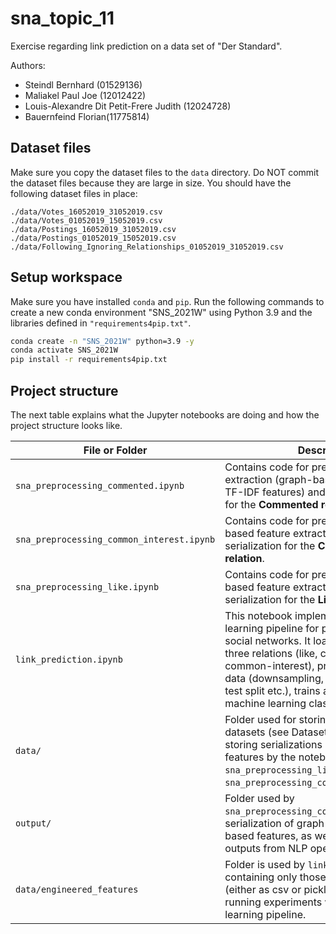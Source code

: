 # sna_topic_11

Exercise regarding link prediction on a data set of "Der Standard".

Authors:
* Steindl Bernhard (01529136)
* Maliakel Paul Joe (12012422)
* Louis-Alexandre Dit Petit-Frere Judith (12024728)
* Bauernfeind Florian(11775814)

## Dataset files

Make sure you copy the dataset files to the `data` directory.
Do NOT commit the dataset files because they are large in size.
You should have the following dataset files in place:

```
./data/Votes_16052019_31052019.csv
./data/Votes_01052019_15052019.csv
./data/Postings_16052019_31052019.csv
./data/Postings_01052019_15052019.csv
./data/Following_Ignoring_Relationships_01052019_31052019.csv
```

## Setup workspace

Make sure you have installed `conda` and `pip`.
Run the following commands to create a new conda environment "SNS_2021W" using Python 3.9 and the libraries defined in `"requirements4pip.txt"`.

```bash
conda create -n "SNS_2021W" python=3.9 -y
conda activate SNS_2021W
pip install -r requirements4pip.txt
```

## Project structure

The next table explains what the Jupyter notebooks are doing and how the project structure looks like.

| File or Folder | Description |
|--------------|-----------|
| `sna_preprocessing_commented.ipynb` | Contains code for pre-processing, feature extraction (graph-based and node-based TF-IDF features) and result serialization for the **Commented relation**. |
| `sna_preprocessing_common_interest.ipynb` | Contains code for pre-processing, graph-based feature extraction and result serialization for the **Common-Interest relation**. |
| `sna_preprocessing_like.ipynb` | Contains code for pre-processing, graph-based feature extraction and result serialization for the **Like relation**. |
| `link_prediction.ipynb` | This notebook implements the machine learning pipeline for predicting links in our social networks. It loads features of the three relations (like, commented and common-interest), pre-processes the data (downsampling, resampling, train-test split etc.), trains and evaluates using machine learning classifiers. |
| `data/` | Folder used for storing *derStandard* datasets (see Dataset files). Also used for storing serializations of graph-based features by the notebooks `sna_preprocessing_like.ipynb` and `sna_preprocessing_common_interest.ipynb`. |
| `output/` | Folder used by `sna_preprocessing_commented.ipynb` for serialization of graph-based and node-based features, as well as intermediate outputs from NLP operations. |
| `data/engineered_features` | Folder is used by `link_prediction.ipynb` containing only those feature serializations (either as csv or pickle files) necessary for running experiments with our machine learning pipeline. |